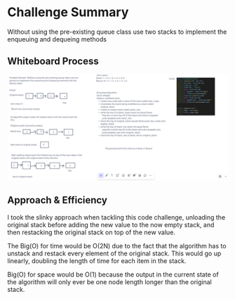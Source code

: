 # Challenge Summary

Without using the pre-existing queue class use two stacks to implement the enqueuing and dequeing methods

## Whiteboard Process

![Whiteboard](stack_queue_pseudo_whiteboard.png)

## Approach & Efficiency

I took the slinky approach when tackling this code challenge, unloading the original stack before adding the new value to the now empty stack, and then restacking the original stack on top of the new value.

The Big(O) for time would be O(2N) due to the fact that the algorithm has to unstack and restack every element of the original stack. This would go up linearly, doubling the length of time for each item in the stack.

Big(O) for space would be O(1) because the output in the current state of the algorithm will only ever be one node length longer than the original stack.

